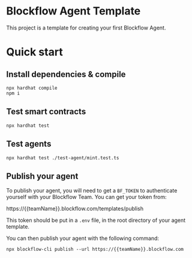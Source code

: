 # Blockflow Agent Template

This project is a template for creating your first Blockflow Agent.

# Quick start

## Install dependencies & compile

```
npx hardhat compile
npm i
```

## Test smart contracts

```
npx hardhat test
```

## Test agents

```
npx hardhat test ./test-agent/mint.test.ts

```

## Publish your agent

To publish your agent, you will need to get a `BF_TOKEN` to authenticate yourself with your Blockflow Team. You can get your token from:

https://{{teamName}}.blockflow.com/templates/publish

This token should be put in a `.env` file, in the root directory of your agent template.

You can then publish your agent with the following command:

```
npx blockflow-cli publish --url https://{{teamName}}.blockflow.com
```
